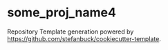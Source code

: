 # some_proj_name4

Repository Template generation powered by https://github.com/stefanbuck/cookiecutter-template.